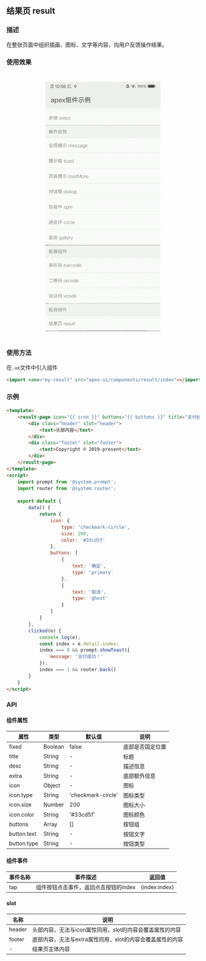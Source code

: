 ## 结果页 result

### 描述

在整张页面中组织插画、图标、文字等内容，向用户反馈操作结果。

### 使用效果

<div style="text-align: center;margin: 40px;"><img src="../assets/result.gif" alt="result" style="width:300px" /></div>


### 使用方法

在`.ux`文件中引入组件

```html
<import name="my-result" src="apex-ui/components/result/index"></import>
```

### 示例

```html
<template>
    <result-page icon="{{ icon }}" buttons="{{ buttons }}" title="支付结果" desc="本次支付的结果成功" ontap="clicked">
        <div class="header" slot="header">
            <text>头部内容</text>
        </div>
        <div class="footer" slot="footer">
            <text>Copyright © 2019-present</text>
        </div>
    </result-page>
</template>
<script>
    import prompt from '@system.prompt';
    import router from '@system.router';

    export default {
        data() {
            return {
                icon: {
                    type: 'checkmark-circle',
                    size: 200,
                    color: '#33cd5f'
                },
                buttons: [
                    {
                        text: '确定',
                        type: 'primary'
                    },
                    {
                        text: '取消',
                        type: 'ghost'
                    }
                ]
            }
        },
        clicked(e) {
            console.log(e);
            const index = e.detail.index;
            index === 0 && prompt.showToast({
                message: '支付成功！'
            });
            index === 1 && router.back()
        }
    }
</script>

```

### API

#### 组件属性

| 属性        | 类型    | 默认值             | 说明             |
| ----------- | ------- | ------------------ | ---------------- |
| fixed       | Boolean | false              | 底部是否固定位置 |
| title       | String  | -                  | 标题             |
| desc        | String  | -                  | 描述信息         |
| extra       | String  | -                  | 底部额外信息     |
| icon        | Object  | -                  | 图标             |
| icon.type   | String  | 'checkmark-circle' | 图标类型         |
| icon.size   | Number  | 200                | 图标大小         |
| icon.color  | String  | '#33cd5f'          | 图标颜色         |
| buttons     | Array   | []                 | 按钮组           |
| button.text | String  | -                  | 按钮文字         |
| button.type | String  | -                  | 按钮类型         |

#### 组件事件

| 事件名称 | 事件描述                              | 返回值        |
| -------- | ------------------------------------- | ------------- |
| tap      | 组件按钮点击事件，返回点击按钮的index | {index:index} |

#### slot

| 名称   | 说明    |
| ------ | ------- |
| header | 头部内容，无法与icon属性同用，slot的内容会覆盖属性的内容 |
| footer | 底部内容，无法与extra属性同用，slot的内容会覆盖属性的内容  |
| - | 结果页主体内容 |
